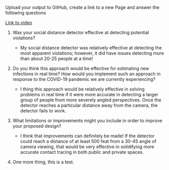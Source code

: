 Upload your output to GitHub, create a link to a new Page and answer the following questions

[Link to video](https://youtu.be/3w7UtvHWlCk)

1. Was your social distance detector effective at detecting potential violations?
    - My social distance detector was relatively effective at detecting the most apparent violations; however, it did have issues detecting more than about 20-25 people at a time!
2. Do you think this approach would be effective for estimating new infections in real time?  How would you implement such an approach in response to the COVID-19 pandemic we are currently experiencing?
    - I thing this approach would be relatively effective in solving problems in real time if it were more accurate in detecting a larger group of people from more severely angled perspectives. Once the detector reaches a particular distance away from the camera, the detector fails to work.
3. What limitations or improvements might you include in order to improve your proposed design?
    - I think that improvements can definitely be made! If the detector could reach a distance of at least 500 feat from a 30-45 angle of camera viewing, that would be very effective in solidifying more accurate contact tracing in both public and private spaces. 

4. One more thing, this is a test.